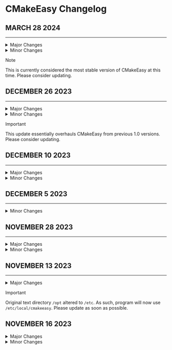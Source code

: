 # CMakeEasy Changelog

## MARCH 28 2024
----------------

<details>
<summary>Major Changes</summary>

* Program version updated to 1.3.0

* Stability fixes and improvements

</details>

<details>
<summary>Minor Changes</summary>

* Some documentation updates

</details>

> [!NOTE]
> This is currently considered the most stable version of CMakeEasy at this time. Please consider updating.

## DECEMBER 26 2023
-------------------

<details>
<summary>Major Changes</summary>

* Program version updated to 1.2.0

* Added exit command for general program use

* Updated text files with exit instructions

</details>

<details>
<summary>Minor Changes</summary>

* Better comment clarity.

* Unused data removed.

</details>

> [!IMPORTANT]
> This update essentially overhauls CMakeEasy from previous 1.0 versions. Please consider updating.

## DECEMBER 10 2023
-------------------

<details>
<summary>Major Changes</summary>

* Added new text file "library_shorthand" to improve readability

</details>
<details>
<summary>Minor Changes</summary>

* Improved commentary

* Improved short term variable usage
</details>

## DECEMBER 5 2023
------------------

<details>
<summary>Minor Changes</summary>
* Changes to all shell scripts to use "Debug" directory instead of "build"

* Script clarity improvements

</details>

## NOVEMBER 28 2023
-------------------

<details>
<summary>Major Changes</summary>

* Flag setting improved

* Run script given better directory handling

* Code syntax and readability improved
</details>

<details>
<summary>Minor Changes</summary>
- Improved comments on Globals
</details>

## NOVEMBER 13 2023
----------------

<details>

<summary>Major Changes</summary>

* Official changelog created

* Program version updated to 1.1

* cmakeeasy txt file directory changed from `/opt/local` to `/etc/local`

* Updated `install.sh` script to remove old text data.

</details>

> [!IMPORTANT]
> Original text directory `/opt` altered to `/etc`. As such, program will now use `/etc/local/cmakeeasy`. Please update as soon as possible.

## NOVEMBER 16 2023

<details>
<summary>Major Changes</summary>

* `build.sh` and `install.sh` check for CMake beforehand

</details>

<details>
<summary>Minor Changes</summary>

* Minor improvements to script error-checking

* Redefined "OS_WINDOWS" to "OS_WIN" for shortening

* Changed program headers to reflect more current C++ standards

* Version update to `1.1.1`

</details>
